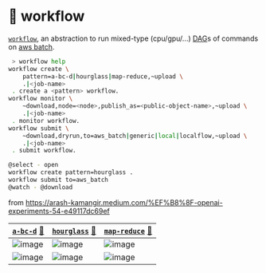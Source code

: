 # 📜 workflow

[`workflow`](./notebooks_and_scripts/workflow/generic.py), an abstraction to run mixed-type (cpu/gpu/...) [DAG](https://networkx.org/documentation/stable/reference/classes/digraph.html)s of commands on [aws batch](https://aws.amazon.com/batch/).

```bash
 > workflow help
workflow create \
	pattern=a-bc-d|hourglass|map-reduce,~upload \
	.|<job-name>
 . create a <pattern> workflow.
workflow monitor \
	~download,node=<node>,publish_as=<public-object-name>,~upload \
	.|<job-name>
 . monitor workflow.
workflow submit \
	~download,dryrun,to=aws_batch|generic|local|localflow,~upload \
	.|<job-name>
 . submit workflow.
```

```bash
@select - open
workflow create pattern=hourglass .
workflow submit to=aws_batch
@watch - @download
```

from https://arash-kamangir.medium.com/%EF%B8%8F-openai-experiments-54-e49117dc69ef

| [`a-bc-d`](./notebooks_and_scripts/workflow/patterns/a-bc-d.dot) [🔗](https://kamangir-public.s3.ca-central-1.amazonaws.com/a-bc-d/workflow.gif?raw=true) | [`hourglass`](./notebooks_and_scripts/workflow/patterns/hourglass.dot) [🔗](https://kamangir-public.s3.ca-central-1.amazonaws.com/hourglass/workflow.gif?raw=true) | [`map-reduce`](./notebooks_and_scripts/workflow/patterns/map-reduce.dot) [🔗](https://kamangir-public.s3.ca-central-1.amazonaws.com/map-reduce/workflow.gif?raw=true) |
| --------------------------------------------------------------------------------------------------------------------------------------------------------- | ------------------------------------------------------------------------------------------------------------------------------------------------------------------ | --------------------------------------------------------------------------------------------------------------------------------------------------------------------- |
| ![image](https://kamangir-public.s3.ca-central-1.amazonaws.com/generic-a-bc-d/workflow.gif?raw=true)                                                              | ![image](https://kamangir-public.s3.ca-central-1.amazonaws.com/generic-hourglass/workflow.gif?raw=true)                                                                    | ![image](https://kamangir-public.s3.ca-central-1.amazonaws.com/generic-map-reduce/workflow.gif?raw=true)                                                                      |
| ![image](https://kamangir-public.s3.ca-central-1.amazonaws.com/aws_batch-a-bc-d/workflow.gif?raw=true)                                                              | ![image](https://kamangir-public.s3.ca-central-1.amazonaws.com/aws_batch-hourglass/workflow.gif?raw=true)                                                                    | ![image](https://kamangir-public.s3.ca-central-1.amazonaws.com/aws_batch-map-reduce/workflow.gif?raw=true)                                                                      |